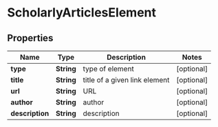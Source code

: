 # ScholarlyArticlesElement


## Properties

| Name | Type | Description | Notes |
|------------ | ------------- | ------------- | -------------|
**type** | **String** | type of element |[optional]|
**title** | **String** | title of a given link element |[optional]|
**url** | **String** | URL |[optional]|
**author** | **String** | author |[optional]|
**description** | **String** | description |[optional]|